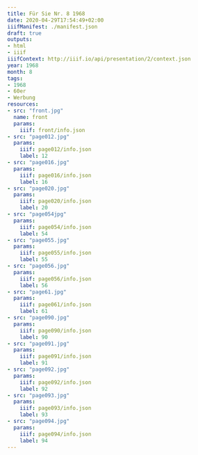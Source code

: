 ```yaml
---
title: Für Sie Nr. 8 1968
date: 2020-04-29T17:54:49+02:00
iiifManifest: ./manifest.json
draft: true
outputs:
- html
- iiif
iiifContext: http://iiif.io/api/presentation/2/context.json
year: 1968
month: 8
tags:
- 1968
- 60er
- Werbung
resources:
- src: "front.jpg"
  name: front
  params:
    iiif: front/info.json
- src: "page012.jpg"
  params:
    iiif: page012/info.json
    label: 12
- src: "page016.jpg"
  params:
    iiif: page016/info.json
    label: 16
- src: "page020.jpg"
  params:
    iiif: page020/info.json
    label: 20
- src: "page054jpg"
  params:
    iiif: page054/info.json
    label: 54
- src: "page055.jpg"
  params:
    iiif: page055/info.json
    label: 55
- src: "page056.jpg"
  params:
    iiif: page056/info.json
    label: 56
- src: "page61.jpg"
  params:
    iiif: page061/info.json
    label: 61
- src: "page090.jpg"
  params:
    iiif: page090/info.json
    label: 90
- src: "page091.jpg"
  params:
    iiif: page091/info.json
    label: 91
- src: "page092.jpg"
  params:
    iiif: page092/info.json
    label: 92
- src: "page093.jpg"
  params:
    iiif: page093/info.json
    label: 93
- src: "page094.jpg"
  params:
    iiif: page094/info.json
    label: 94
---
```

